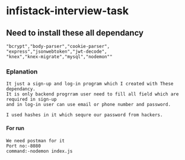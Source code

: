 # infistack-interview-task

## Need to install these all dependancy
```
"bcrypt","body-parser","cookie-parser",
"express","jsonwebtoken","jwt-decode",
"knex","knex-migrate","mysql","nodemon""
```
### Eplanation
```
It just a sign-up and log-in program which I created with These dependancy.
It is only backend progrram user need to fill all field which are required in sign-up
and in log-in user can use email or phone number and password.

I used hashes in it which sequre our password from hackers.
```
#### For run
```
We need postman for it 
Port no:-8080
command:-nodemon index.js
```
